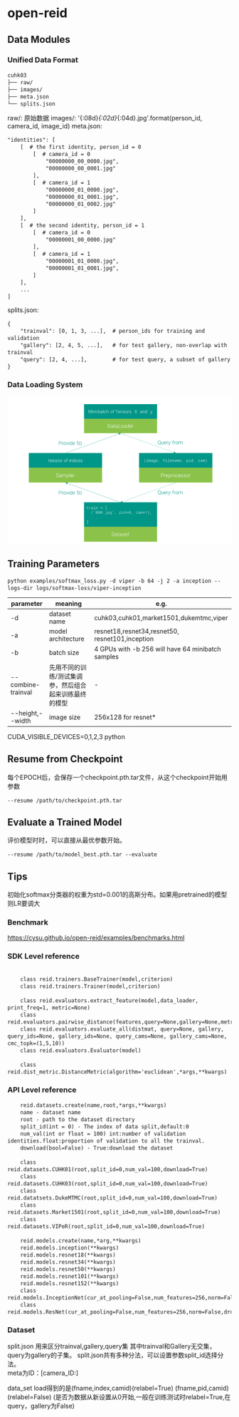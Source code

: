 # open-reid
## Data Modules
### Unified Data Format
```
cuhk03
├── raw/
├── images/
├── meta.json
└── splits.json
```
raw/: 原始数据
images/: '{:08d}_{:02d}_{:04d}.jpg'.format(person_id, camera_id, image_id)
meta.json: 
```
"identities": [
    [  # the first identity, person_id = 0
        [  # camera_id = 0
            "00000000_00_0000.jpg",
            "00000000_00_0001.jpg"
        ],
        [  # camera_id = 1
            "00000000_01_0000.jpg",
            "00000000_01_0001.jpg",
            "00000000_01_0002.jpg"
        ]
    ],
    [  # the second identity, person_id = 1
        [  # camera_id = 0
            "00000001_00_0000.jpg"
        ],
        [  # camera_id = 1
            "00000001_01_0000.jpg",
            "00000001_01_0001.jpg",
        ]
    ],
    ...
]
```
splits.json:
```
{
    "trainval": [0, 1, 3, ...],  # person_ids for training and validation
    "gallery": [2, 4, 5, ...],   # for test gallery, non-overlap with trainval
    "query": [2, 4, ...],        # for test query, a subset of gallery
}
``` 
### Data Loading System
![img](dataloading.png)

## Training Parameters
```
python examples/softmax_loss.py -d viper -b 64 -j 2 -a inception --logs-dir logs/softmax-loss/viper-inception
```
|parameter|meaning |e.g.|
|- | - | -| 
|-d| dataset name |cuhk03,cuhk01,market1501,dukemtmc,viper|
|-a| model architecture| resnet18,resnet34,resnet50, resnet101,inception| 
|-b| batch size| 4 GPUs with -b 256 will have 64 minibatch samples|
|--combine-trainval|先用不同的训练/测试集调参，然后组合起来训练最终的模型| -|
|--height,--width|image size| 256x128 for resnet* |
CUDA_VISIBLE_DEVICES=0,1,2,3 python 

## Resume from Checkpoint
每个EPOCH后，会保存一个checkpoint.pth.tar文件，从这个checkpoint开始用参数 
```
--resume /path/to/checkpoint.pth.tar
```
## Evaluate a Trained Model
评价模型时时，可以直接从最优参数开始。
```
--resume /path/to/model_best.pth.tar --evaluate
```
## Tips
初始化softmax分类器的权重为std=0.001的高斯分布。如果用pretrained的模型则LR要调大

### Benchmark
https://cysu.github.io/open-reid/examples/benchmarks.html

### SDK Level reference
```

	class reid.trainers.BaseTrainer(model,criterion)
	class reid.trainers.Trainer(model,criterion)

	class reid.evaluators.extract_feature(model,data_loader, print_freq=1, metric=None)
	class reid.evaluators.pairwise_distance(features,query=None,gallery=None,metric=None)
	class reid.evaluators.evaluate_all(distmat, query=None, gallery, query_ids=None, gallery_ids=None, query_cams=None, gallery_cams=None, cmc_topk=(1,5,10))
	class reid.evaluators.Evaluator(model)

	class reid.dist_metric.DistanceMetric(algorithm='euclidean',*args,**kwargs)
```
### API Level reference
```
	reid.datasets.create(name,root,*args,**kwargs)
	name - dataset name
	root - path to the dataset directory
	split_id(int = 0) - The index of data split,default:0
	num_val(int or float = 100) int:number of validation identities.float:proportion of validation to all the trainval.
	download(bool=False) - True:download the dataset

	class reid.datasets.CUHK01(root,split_id=0,num_val=100,download=True)
	class reid.datasets.CUHK03(root,split_id=0,num_val=100,download=True)
	class reid.datatsets.DukeMTMC(root,split_id=0,num_val=100,download=True)
	class reid.datasets.Market1501(root,split_id=0,num_val=100,download=True)
	class reid.datasets.VIPeR(root,split_id=0,num_val=100,download=True) 

	reid.models.create(name,*arg,**kwargs)
	reid.models.inception(**kwargs) 
	reid.models.resnet18(**kwargs)
	reid.models.resnet34(**kwargs)
	reid.models.resnet50(**kwargs)
	reid.models.resnet101(**kwargs)
	reid.models.resnet152(**kwargs)
	class reid.models.InceptionNet(cur_at_pooling=False,num_features=256,norm=False,dropout=0,num_classes=0)
	class reid.models.ResNet(cur_at_pooling=False,num_features=256,norm=False,dropout=0,num_classes=0)
```

### Dataset 
split.json 用来区分trainval,gallery,query集  其中trainval和Gallery无交集，query为gallery的子集。
split.json共有多种分法，可以设置参数split_id选择分法。   
meta为ID：[camera_ID:]

data_set load得到的是(fname,index,camid)(relabel=True) (fname,pid,camid)(relabel=False) (是否为数据从新设置从0开始,一般在训练测试时relabel=True,在query，gallery为False)


